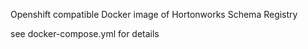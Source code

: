 Openshift compatible Docker image of Hortonworks Schema Registry

see docker-compose.yml for details

